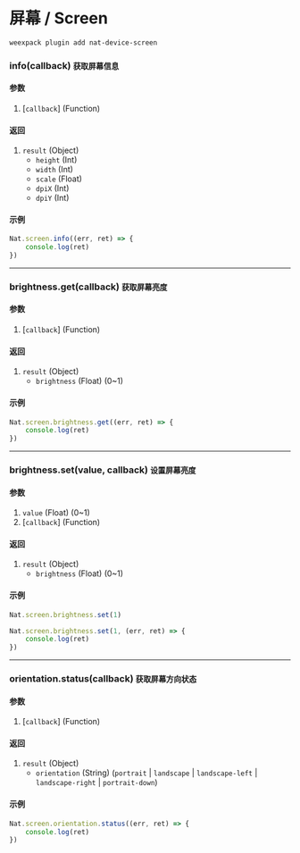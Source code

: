 # 屏幕 / Screen

```bash
weexpack plugin add nat-device-screen
```

### info(callback) <small class="sub">获取屏幕信息</small>

#### 参数
1. [`callback`] (Function)

#### 返回
1. `result` (Object)
    - `height` (Int)
    - `width` (Int)
    - `scale` (Float)
    - `dpiX` (Int)
    - `dpiY` (Int)

#### 示例
```js
Nat.screen.info((err, ret) => {
    console.log(ret)
})
```

---

### brightness.get(callback) <small class="sub">获取屏幕亮度</small>

#### 参数
1. [`callback`] (Function)

#### 返回
1. `result` (Object)
    - `brightness` (Float) (0~1)

#### 示例
```js
Nat.screen.brightness.get((err, ret) => {
    console.log(ret)
})
```

---

### brightness.set(value, callback) <small class="sub">设置屏幕亮度</small>

#### 参数
1. `value` (Float) (0~1)
2. [`callback`] (Function)

#### 返回
1. `result` (Object)
    - `brightness` (Float) (0~1)

#### 示例
```js
Nat.screen.brightness.set(1)
```

```js
Nat.screen.brightness.set(1, (err, ret) => {
    console.log(ret)
})
```

---

### orientation.status(callback) <small class="sub">获取屏幕方向状态</small>

#### 参数
1. [`callback`] (Function)

#### 返回
1. `result` (Object)
    - `orientation` (String) (`portrait` | `landscape` | `landscape-left` | `landscape-right` | `portrait-down`)

#### 示例
```js
Nat.screen.orientation.status((err, ret) => {
    console.log(ret)
})
```
